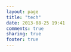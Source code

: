 ```yaml
---
layout: page
title: "tech"
date: 2013-08-25 19:41
comments: true
sharing: true
footer: true
---
```

